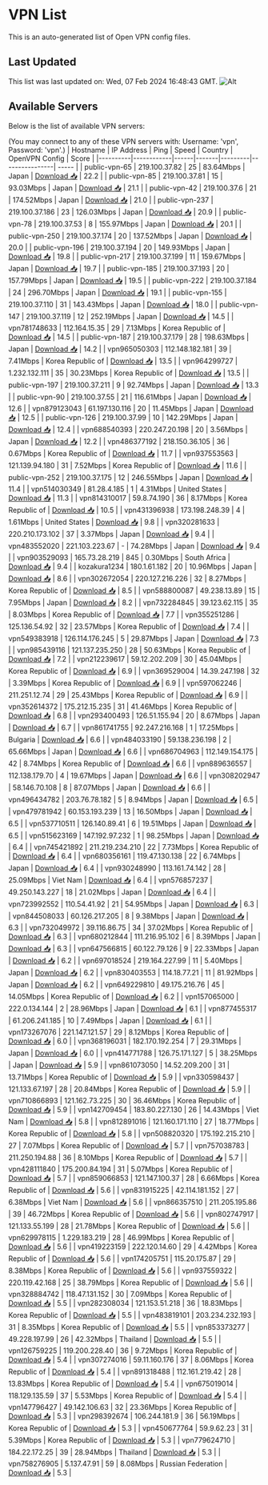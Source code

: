 # VPN List

This is an auto-generated list of Open VPN config files.

## Last Updated

This list was last updated on: Wed, 07 Feb 2024 16:48:43 GMT.
![Alt](https://repobeats.axiom.co/api/embed/186b98318ef1479477931607c1ad7d823f12451f.svg "Repobeats analytics image")

## Available Servers

Below is the list of available VPN servers:

(You may connect to any of these VPN servers with: Username: 'vpn', Password: 'vpn'.)
| Hostname | IP Address | Ping | Speed | Country | OpenVPN Config | Score |
|----------|------------|------|-------|---------|----------------| ----- |
| public-vpn-65 | 219.100.37.82 | 25 | 83.64Mbps | Japan | [Download 📥](./configs/server_0_JP.ovpn) | 22.2 |
| public-vpn-85 | 219.100.37.81 | 15 | 93.03Mbps | Japan | [Download 📥](./configs/server_1_JP.ovpn) | 21.1 |
| public-vpn-42 | 219.100.37.6 | 21 | 174.52Mbps | Japan | [Download 📥](./configs/server_2_JP.ovpn) | 21.0 |
| public-vpn-237 | 219.100.37.186 | 23 | 126.03Mbps | Japan | [Download 📥](./configs/server_3_JP.ovpn) | 20.9 |
| public-vpn-78 | 219.100.37.53 | 8 | 155.97Mbps | Japan | [Download 📥](./configs/server_4_JP.ovpn) | 20.1 |
| public-vpn-250 | 219.100.37.174 | 20 | 137.52Mbps | Japan | [Download 📥](./configs/server_5_JP.ovpn) | 20.0 |
| public-vpn-196 | 219.100.37.194 | 20 | 149.93Mbps | Japan | [Download 📥](./configs/server_6_JP.ovpn) | 19.8 |
| public-vpn-217 | 219.100.37.199 | 11 | 159.67Mbps | Japan | [Download 📥](./configs/server_7_JP.ovpn) | 19.7 |
| public-vpn-185 | 219.100.37.193 | 20 | 157.79Mbps | Japan | [Download 📥](./configs/server_8_JP.ovpn) | 19.5 |
| public-vpn-222 | 219.100.37.184 | 24 | 296.70Mbps | Japan | [Download 📥](./configs/server_9_JP.ovpn) | 19.1 |
| public-vpn-155 | 219.100.37.110 | 31 | 143.43Mbps | Japan | [Download 📥](./configs/server_10_JP.ovpn) | 18.0 |
| public-vpn-147 | 219.100.37.119 | 12 | 252.19Mbps | Japan | [Download 📥](./configs/server_11_JP.ovpn) | 14.5 |
| vpn781748633 | 112.164.15.35 | 29 | 7.13Mbps | Korea Republic of | [Download 📥](./configs/server_12_KR.ovpn) | 14.5 |
| public-vpn-187 | 219.100.37.179 | 28 | 198.63Mbps | Japan | [Download 📥](./configs/server_13_JP.ovpn) | 14.2 |
| vpn965050303 | 112.148.182.181 | 39 | 7.41Mbps | Korea Republic of | [Download 📥](./configs/server_14_KR.ovpn) | 13.5 |
| vpn964299727 | 1.232.132.111 | 35 | 30.23Mbps | Korea Republic of | [Download 📥](./configs/server_15_KR.ovpn) | 13.5 |
| public-vpn-197 | 219.100.37.211 | 9 | 92.74Mbps | Japan | [Download 📥](./configs/server_16_JP.ovpn) | 13.3 |
| public-vpn-90 | 219.100.37.55 | 21 | 116.61Mbps | Japan | [Download 📥](./configs/server_17_JP.ovpn) | 12.6 |
| vpn879123043 | 61.197.130.116 | 20 | 11.45Mbps | Japan | [Download 📥](./configs/server_18_JP.ovpn) | 12.5 |
| public-vpn-126 | 219.100.37.99 | 10 | 142.29Mbps | Japan | [Download 📥](./configs/server_19_JP.ovpn) | 12.4 |
| vpn688540393 | 220.247.20.198 | 20 | 3.56Mbps | Japan | [Download 📥](./configs/server_20_JP.ovpn) | 12.2 |
| vpn486377192 | 218.150.36.105 | 36 | 0.67Mbps | Korea Republic of | [Download 📥](./configs/server_21_KR.ovpn) | 11.7 |
| vpn937553563 | 121.139.94.180 | 31 | 7.52Mbps | Korea Republic of | [Download 📥](./configs/server_22_KR.ovpn) | 11.6 |
| public-vpn-252 | 219.100.37.175 | 12 | 246.55Mbps | Japan | [Download 📥](./configs/server_23_JP.ovpn) | 11.4 |
| vpn514030349 | 81.28.4.185 | 1 | 4.31Mbps | United States | [Download 📥](./configs/server_24_US.ovpn) | 11.3 |
| vpn814310017 | 59.8.74.190 | 36 | 8.17Mbps | Korea Republic of | [Download 📥](./configs/server_25_KR.ovpn) | 10.5 |
| vpn431396938 | 173.198.248.39 | 4 | 1.61Mbps | United States | [Download 📥](./configs/server_26_US.ovpn) | 9.8 |
| vpn320281633 | 220.210.173.102 | 37 | 3.37Mbps | Japan | [Download 📥](./configs/server_27_JP.ovpn) | 9.4 |
| vpn483552020 | 221.103.223.67 | - | 74.28Mbps | Japan | [Download 📥](./configs/server_28_JP.ovpn) | 9.4 |
| vpn903529093 | 165.73.28.219 | 845 | 0.30Mbps | South Africa | [Download 📥](./configs/server_29_ZA.ovpn) | 9.4 |
| kozakura1234 | 180.1.61.182 | 20 | 10.96Mbps | Japan | [Download 📥](./configs/server_30_JP.ovpn) | 8.6 |
| vpn302672054 | 220.127.216.226 | 32 | 8.27Mbps | Korea Republic of | [Download 📥](./configs/server_31_KR.ovpn) | 8.5 |
| vpn588800087 | 49.238.13.89 | 15 | 7.95Mbps | Japan | [Download 📥](./configs/server_32_JP.ovpn) | 8.2 |
| vpn732284845 | 39.123.62.115 | 35 | 8.03Mbps | Korea Republic of | [Download 📥](./configs/server_33_KR.ovpn) | 7.7 |
| vpn355251286 | 125.136.54.92 | 32 | 23.57Mbps | Korea Republic of | [Download 📥](./configs/server_34_KR.ovpn) | 7.4 |
| vpn549383918 | 126.114.176.245 | 5 | 29.87Mbps | Japan | [Download 📥](./configs/server_35_JP.ovpn) | 7.3 |
| vpn985439116 | 121.137.235.250 | 28 | 50.63Mbps | Korea Republic of | [Download 📥](./configs/server_36_KR.ovpn) | 7.2 |
| vpn212239617 | 59.12.202.209 | 30 | 45.04Mbps | Korea Republic of | [Download 📥](./configs/server_37_KR.ovpn) | 6.9 |
| vpn369529004 | 14.39.247.198 | 32 | 3.39Mbps | Korea Republic of | [Download 📥](./configs/server_38_KR.ovpn) | 6.9 |
| vpn597062246 | 211.251.12.74 | 29 | 25.43Mbps | Korea Republic of | [Download 📥](./configs/server_39_KR.ovpn) | 6.9 |
| vpn352614372 | 175.212.15.235 | 31 | 41.46Mbps | Korea Republic of | [Download 📥](./configs/server_40_KR.ovpn) | 6.8 |
| vpn293400493 | 126.51.155.94 | 20 | 8.67Mbps | Japan | [Download 📥](./configs/server_41_JP.ovpn) | 6.7 |
| vpn861741755 | 92.247.216.168 | 1 | 17.25Mbps | Bulgaria | [Download 📥](./configs/server_42_BG.ovpn) | 6.6 |
| vpn484033190 | 59.138.236.198 | 2 | 65.66Mbps | Japan | [Download 📥](./configs/server_43_JP.ovpn) | 6.6 |
| vpn686704963 | 112.149.154.175 | 42 | 8.74Mbps | Korea Republic of | [Download 📥](./configs/server_44_KR.ovpn) | 6.6 |
| vpn889636557 | 112.138.179.70 | 4 | 19.67Mbps | Japan | [Download 📥](./configs/server_45_JP.ovpn) | 6.6 |
| vpn308202947 | 58.146.70.108 | 8 | 87.07Mbps | Japan | [Download 📥](./configs/server_46_JP.ovpn) | 6.6 |
| vpn496434782 | 203.76.78.182 | 5 | 8.94Mbps | Japan | [Download 📥](./configs/server_47_JP.ovpn) | 6.5 |
| vpn479781942 | 60.153.193.239 | 13 | 16.50Mbps | Japan | [Download 📥](./configs/server_48_JP.ovpn) | 6.5 |
| vpn537710511 | 126.140.89.41 | 6 | 19.51Mbps | Japan | [Download 📥](./configs/server_49_JP.ovpn) | 6.5 |
| vpn515623169 | 147.192.97.232 | 1 | 98.25Mbps | Japan | [Download 📥](./configs/server_50_JP.ovpn) | 6.4 |
| vpn745421892 | 211.219.234.210 | 22 | 7.73Mbps | Korea Republic of | [Download 📥](./configs/server_51_KR.ovpn) | 6.4 |
| vpn680356161 | 119.47.130.138 | 22 | 6.74Mbps | Japan | [Download 📥](./configs/server_52_JP.ovpn) | 6.4 |
| vpn930248990 | 113.161.74.142 | 28 | 25.09Mbps | Viet Nam | [Download 📥](./configs/server_53_VN.ovpn) | 6.4 |
| vpn576857237 | 49.250.143.227 | 18 | 21.02Mbps | Japan | [Download 📥](./configs/server_54_JP.ovpn) | 6.4 |
| vpn723992552 | 110.54.41.92 | 21 | 54.95Mbps | Japan | [Download 📥](./configs/server_55_JP.ovpn) | 6.3 |
| vpn844508033 | 60.126.217.205 | 8 | 9.38Mbps | Japan | [Download 📥](./configs/server_56_JP.ovpn) | 6.3 |
| vpn732049972 | 39.116.86.75 | 34 | 37.02Mbps | Korea Republic of | [Download 📥](./configs/server_57_KR.ovpn) | 6.3 |
| vpn680212844 | 111.216.95.102 | 6 | 8.39Mbps | Japan | [Download 📥](./configs/server_58_JP.ovpn) | 6.3 |
| vpn647566815 | 60.122.79.126 | 9 | 22.33Mbps | Japan | [Download 📥](./configs/server_59_JP.ovpn) | 6.2 |
| vpn697018524 | 219.164.227.99 | 11 | 5.40Mbps | Japan | [Download 📥](./configs/server_60_JP.ovpn) | 6.2 |
| vpn830403553 | 114.18.77.21 | 11 | 81.92Mbps | Japan | [Download 📥](./configs/server_61_JP.ovpn) | 6.2 |
| vpn649229810 | 49.175.216.76 | 45 | 14.05Mbps | Korea Republic of | [Download 📥](./configs/server_62_KR.ovpn) | 6.2 |
| vpn157065000 | 222.0.134.144 | 2 | 28.96Mbps | Japan | [Download 📥](./configs/server_63_JP.ovpn) | 6.1 |
| vpn877455317 | 61.206.241.185 | 10 | 7.49Mbps | Japan | [Download 📥](./configs/server_64_JP.ovpn) | 6.1 |
| vpn173267076 | 221.147.121.57 | 29 | 8.12Mbps | Korea Republic of | [Download 📥](./configs/server_65_KR.ovpn) | 6.0 |
| vpn368196031 | 182.170.192.254 | 7 | 29.31Mbps | Japan | [Download 📥](./configs/server_66_JP.ovpn) | 6.0 |
| vpn414771788 | 126.75.171.127 | 5 | 38.25Mbps | Japan | [Download 📥](./configs/server_67_JP.ovpn) | 5.9 |
| vpn861073050 | 14.52.209.200 | 31 | 13.71Mbps | Korea Republic of | [Download 📥](./configs/server_68_KR.ovpn) | 5.9 |
| vpn330598437 | 121.133.67.197 | 28 | 20.84Mbps | Korea Republic of | [Download 📥](./configs/server_69_KR.ovpn) | 5.9 |
| vpn710866893 | 121.162.73.225 | 30 | 36.46Mbps | Korea Republic of | [Download 📥](./configs/server_70_KR.ovpn) | 5.9 |
| vpn142709454 | 183.80.227.130 | 26 | 14.43Mbps | Viet Nam | [Download 📥](./configs/server_71_VN.ovpn) | 5.8 |
| vpn812891016 | 121.160.171.110 | 27 | 18.77Mbps | Korea Republic of | [Download 📥](./configs/server_72_KR.ovpn) | 5.8 |
| vpn508820320 | 175.192.215.210 | 27 | 7.07Mbps | Korea Republic of | [Download 📥](./configs/server_73_KR.ovpn) | 5.7 |
| vpn757038783 | 211.250.194.88 | 36 | 8.10Mbps | Korea Republic of | [Download 📥](./configs/server_74_KR.ovpn) | 5.7 |
| vpn428111840 | 175.200.84.194 | 31 | 5.07Mbps | Korea Republic of | [Download 📥](./configs/server_75_KR.ovpn) | 5.7 |
| vpn859066853 | 121.147.100.37 | 28 | 6.66Mbps | Korea Republic of | [Download 📥](./configs/server_76_KR.ovpn) | 5.6 |
| vpn831915225 | 42.114.181.152 | 27 | 6.38Mbps | Viet Nam | [Download 📥](./configs/server_77_VN.ovpn) | 5.6 |
| vpn866357510 | 211.205.195.86 | 39 | 46.72Mbps | Korea Republic of | [Download 📥](./configs/server_78_KR.ovpn) | 5.6 |
| vpn802747917 | 121.133.55.199 | 28 | 21.78Mbps | Korea Republic of | [Download 📥](./configs/server_79_KR.ovpn) | 5.6 |
| vpn629978115 | 1.229.183.219 | 28 | 46.99Mbps | Korea Republic of | [Download 📥](./configs/server_80_KR.ovpn) | 5.6 |
| vpn419223159 | 222.120.14.60 | 29 | 4.42Mbps | Korea Republic of | [Download 📥](./configs/server_81_KR.ovpn) | 5.6 |
| vpn174205751 | 115.20.175.87 | 29 | 8.38Mbps | Korea Republic of | [Download 📥](./configs/server_82_KR.ovpn) | 5.6 |
| vpn937559322 | 220.119.42.168 | 25 | 38.79Mbps | Korea Republic of | [Download 📥](./configs/server_83_KR.ovpn) | 5.6 |
| vpn328884742 | 118.47.131.152 | 30 | 7.09Mbps | Korea Republic of | [Download 📥](./configs/server_84_KR.ovpn) | 5.5 |
| vpn282308034 | 121.153.51.218 | 36 | 18.83Mbps | Korea Republic of | [Download 📥](./configs/server_85_KR.ovpn) | 5.5 |
| vpn483819101 | 203.234.232.193 | 31 | 8.35Mbps | Korea Republic of | [Download 📥](./configs/server_86_KR.ovpn) | 5.5 |
| vpn853373277 | 49.228.197.99 | 26 | 42.32Mbps | Thailand | [Download 📥](./configs/server_87_TH.ovpn) | 5.5 |
| vpn126759225 | 119.200.228.40 | 36 | 9.72Mbps | Korea Republic of | [Download 📥](./configs/server_88_KR.ovpn) | 5.4 |
| vpn307274016 | 59.11.160.176 | 37 | 8.06Mbps | Korea Republic of | [Download 📥](./configs/server_89_KR.ovpn) | 5.4 |
| vpn891318488 | 112.161.219.42 | 28 | 13.83Mbps | Korea Republic of | [Download 📥](./configs/server_90_KR.ovpn) | 5.4 |
| vpn675019014 | 118.129.135.59 | 37 | 5.53Mbps | Korea Republic of | [Download 📥](./configs/server_91_KR.ovpn) | 5.4 |
| vpn147796427 | 49.142.106.63 | 32 | 23.36Mbps | Korea Republic of | [Download 📥](./configs/server_92_KR.ovpn) | 5.3 |
| vpn298392674 | 106.244.181.9 | 36 | 56.19Mbps | Korea Republic of | [Download 📥](./configs/server_93_KR.ovpn) | 5.3 |
| vpn450677764 | 59.9.62.23 | 31 | 5.39Mbps | Korea Republic of | [Download 📥](./configs/server_94_KR.ovpn) | 5.3 |
| vpn779624710 | 184.22.172.25 | 39 | 28.94Mbps | Thailand | [Download 📥](./configs/server_95_TH.ovpn) | 5.3 |
| vpn758276905 | 5.137.47.91 | 59 | 8.08Mbps | Russian Federation | [Download 📥](./configs/server_96_RU.ovpn) | 5.3 |
